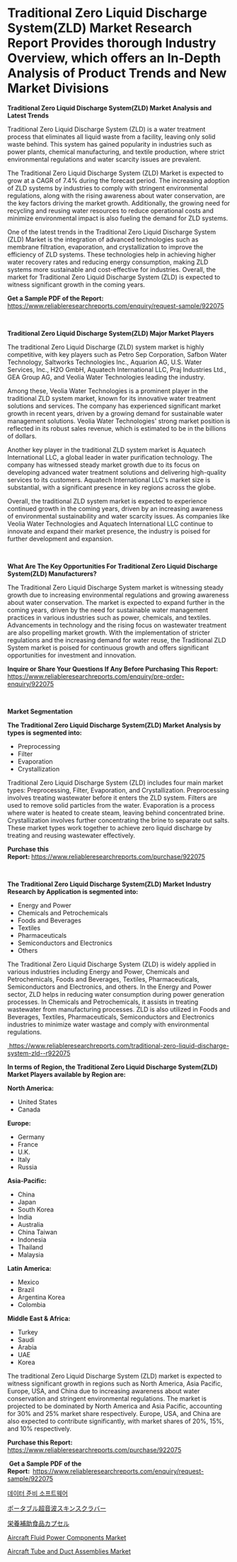 <p><h1>Traditional Zero Liquid Discharge System(ZLD) Market Research Report Provides thorough Industry Overview, which offers an In-Depth Analysis of Product Trends and New Market Divisions</h1></p><p><strong>Traditional Zero Liquid Discharge System(ZLD) Market Analysis and Latest Trends</strong></p>
<p><p>Traditional Zero Liquid Discharge System (ZLD) is a water treatment process that eliminates all liquid waste from a facility, leaving only solid waste behind. This system has gained popularity in industries such as power plants, chemical manufacturing, and textile production, where strict environmental regulations and water scarcity issues are prevalent.</p><p>The Traditional Zero Liquid Discharge System (ZLD) Market is expected to grow at a CAGR of 7.4% during the forecast period. The increasing adoption of ZLD systems by industries to comply with stringent environmental regulations, along with the rising awareness about water conservation, are the key factors driving the market growth. Additionally, the growing need for recycling and reusing water resources to reduce operational costs and minimize environmental impact is also fueling the demand for ZLD systems.</p><p>One of the latest trends in the Traditional Zero Liquid Discharge System (ZLD) Market is the integration of advanced technologies such as membrane filtration, evaporation, and crystallization to improve the efficiency of ZLD systems. These technologies help in achieving higher water recovery rates and reducing energy consumption, making ZLD systems more sustainable and cost-effective for industries. Overall, the market for Traditional Zero Liquid Discharge System (ZLD) is expected to witness significant growth in the coming years.</p></p>
<p><strong>Get a Sample PDF of the Report:&nbsp;</strong> <a href="https://www.reliableresearchreports.com/enquiry/request-sample/922075">https://www.reliableresearchreports.com/enquiry/request-sample/922075</a></p>
<p>&nbsp;</p>
<p><strong>Traditional Zero Liquid Discharge System(ZLD) Major Market Players</strong></p>
<p><p>The traditional Zero Liquid Discharge (ZLD) system market is highly competitive, with key players such as Petro Sep Corporation, Safbon Water Technology, Saltworks Technologies Inc., Aquarion AG, U.S. Water Services, Inc., H2O GmbH, Aquatech International LLC, Praj Industries Ltd., GEA Group AG, and Veolia Water Technologies leading the industry.</p><p>Among these, Veolia Water Technologies is a prominent player in the traditional ZLD system market, known for its innovative water treatment solutions and services. The company has experienced significant market growth in recent years, driven by a growing demand for sustainable water management solutions. Veolia Water Technologies' strong market position is reflected in its robust sales revenue, which is estimated to be in the billions of dollars.</p><p>Another key player in the traditional ZLD system market is Aquatech International LLC, a global leader in water purification technology. The company has witnessed steady market growth due to its focus on developing advanced water treatment solutions and delivering high-quality services to its customers. Aquatech International LLC's market size is substantial, with a significant presence in key regions across the globe.</p><p>Overall, the traditional ZLD system market is expected to experience continued growth in the coming years, driven by an increasing awareness of environmental sustainability and water scarcity issues. As companies like Veolia Water Technologies and Aquatech International LLC continue to innovate and expand their market presence, the industry is poised for further development and expansion.</p></p>
<p>&nbsp;</p>
<p><strong>What Are The Key Opportunities For Traditional Zero Liquid Discharge System(ZLD) Manufacturers?</strong></p>
<p><p>The Traditional Zero Liquid Discharge System market is witnessing steady growth due to increasing environmental regulations and growing awareness about water conservation. The market is expected to expand further in the coming years, driven by the need for sustainable water management practices in various industries such as power, chemicals, and textiles. Advancements in technology and the rising focus on wastewater treatment are also propelling market growth. With the implementation of stricter regulations and the increasing demand for water reuse, the Traditional ZLD System market is poised for continuous growth and offers significant opportunities for investment and innovation.</p></p>
<p><strong>Inquire or Share Your Questions If Any Before Purchasing This Report:</strong> <a href="https://www.reliableresearchreports.com/enquiry/pre-order-enquiry/922075">https://www.reliableresearchreports.com/enquiry/pre-order-enquiry/922075</a></p>
<p>&nbsp;</p>
<p><strong>Market Segmentation</strong></p>
<p><strong>The Traditional Zero Liquid Discharge System(ZLD) Market Analysis by types is segmented into:</strong></p>
<p><ul><li>Preprocessing</li><li>Filter</li><li>Evaporation</li><li>Crystallization</li></ul></p>
<p><p>Traditional Zero Liquid Discharge System (ZLD) includes four main market types: Preprocessing, Filter, Evaporation, and Crystallization. Preprocessing involves treating wastewater before it enters the ZLD system. Filters are used to remove solid particles from the water. Evaporation is a process where water is heated to create steam, leaving behind concentrated brine. Crystallization involves further concentrating the brine to separate out salts. These market types work together to achieve zero liquid discharge by treating and reusing wastewater effectively.</p></p>
<p><strong>Purchase this Report:&nbsp;</strong><a href="https://www.reliableresearchreports.com/purchase/922075">https://www.reliableresearchreports.com/purchase/922075</a></p>
<p>&nbsp;</p>
<p><strong>The Traditional Zero Liquid Discharge System(ZLD) Market Industry Research by Application is segmented into:</strong></p>
<p><ul><li>Energy and Power</li><li>Chemicals and Petrochemicals</li><li>Foods and Beverages</li><li>Textiles</li><li>Pharmaceuticals</li><li>Semiconductors and Electronics</li><li>Others</li></ul></p>
<p><p>The Traditional Zero Liquid Discharge System (ZLD) is widely applied in various industries including Energy and Power, Chemicals and Petrochemicals, Foods and Beverages, Textiles, Pharmaceuticals, Semiconductors and Electronics, and others. In the Energy and Power sector, ZLD helps in reducing water consumption during power generation processes. In Chemicals and Petrochemicals, it assists in treating wastewater from manufacturing processes. ZLD is also utilized in Foods and Beverages, Textiles, Pharmaceuticals, Semiconductors and Electronics industries to minimize water wastage and comply with environmental regulations.</p></p>
<p><a href="https://www.reliableresearchreports.com/traditional-zero-liquid-discharge-system-zld--r922075">&nbsp;https://www.reliableresearchreports.com/traditional-zero-liquid-discharge-system-zld--r922075</a></p>
<p><strong>In terms of Region, the Traditional Zero Liquid Discharge System(ZLD) Market Players available by Region are:</strong></p>
<p>
    <p> <strong> North America: </strong>
        <ul>
            <li>United States</li>
            <li>Canada</li>
        </ul>
        </p> 
    <p> <strong> Europe: </strong>
        <ul>
            <li>Germany</li>
            <li>France</li>
            <li>U.K.</li>
            <li>Italy</li>
            <li>Russia</li>
        </ul>
        </p> 
    <p> <strong> Asia-Pacific: </strong>
        <ul>
            <li>China</li>
            <li>Japan</li>
            <li>South Korea</li>
            <li>India</li>
            <li>Australia</li>
            <li>China Taiwan</li>
            <li>Indonesia</li>
            <li>Thailand</li>
            <li>Malaysia</li>
        </ul>
        </p> 
    <p> <strong> Latin America: </strong>
        <ul>
            <li>Mexico</li>
            <li>Brazil</li>
            <li>Argentina Korea</li>
            <li>Colombia</li>
        </ul>
        </p> 
    <p> <strong> Middle East & Africa: </strong>
        <ul>
            <li>Turkey</li>
            <li>Saudi</li>
            <li>Arabia</li>
            <li>UAE</li>
            <li>Korea</li>
        </ul>
    </p>
    </p>
<p><p>The traditional Zero Liquid Discharge System (ZLD) market is expected to witness significant growth in regions such as North America, Asia Pacific, Europe, USA, and China due to increasing awareness about water conservation and stringent environmental regulations. The market is projected to be dominated by North America and Asia Pacific, accounting for 30% and 25% market share respectively. Europe, USA, and China are also expected to contribute significantly, with market shares of 20%, 15%, and 10% respectively.</p></p>
<p><strong>Purchase this Report: </strong><a href="https://www.reliableresearchreports.com/purchase/922075">https://www.reliableresearchreports.com/purchase/922075</a></p>
<p>&nbsp;<strong>Get a Sample PDF of the Report:&nbsp;&nbsp;</strong><a href="https://www.reliableresearchreports.com/enquiry/request-sample/922075">https://www.reliableresearchreports.com/enquiry/request-sample/922075</a></p>
<p><strong></strong></p>
<p><p><a href="https://medium.com/@angelardelean202220221/%EB%8D%B0%EC%9D%B4%ED%84%B0-%EC%A4%80%EB%B9%84-%EC%86%8C%ED%94%84%ED%8A%B8%EC%9B%A8%EC%96%B4-%EC%8B%9C%EC%9E%A5-%EB%B6%84%EC%84%9D-%EB%B0%8F-%EA%B8%B0%EA%B0%84%EB%B3%84%EB%A1%9C-%EC%98%88%EC%83%81%EB%90%98%EB%8A%94-%ED%81%AC%EA%B8%B0-%EC%98%88%EC%B8%A1%EC%9D%80-2024%EB%85%84%EB%B6%80%ED%84%B0-2031%EB%85%84%EA%B9%8C%EC%A7%80%EC%9E%85%EB%8B%88%EB%8B%A4-0bc661cf2315">데이터 준비 소프트웨어</a></p><p><a href="https://github.com/ddwcuskozol07187/Market-Research-Report-List-1/blob/main/397313738980.md">ポータブル超音波スキンスクラバー</a></p><p><a href="https://medium.com/@r.aspinall_32685/%E6%A0%84%E9%A4%8A%E8%A3%9C%E5%8A%A9%E9%A3%9F%E5%93%81%E3%82%AB%E3%83%97%E3%82%BB%E3%83%AB%E5%B8%82%E5%A0%B4%E8%A6%8F%E6%A8%A1-%E5%B8%82%E5%A0%B4%E3%81%AE%E8%A6%8B%E9%80%9A%E3%81%97%E3%81%A8%E5%B8%82%E5%A0%B4%E4%BA%88%E6%B8%AC-2024%E5%B9%B4%E3%81%8B%E3%82%892031%E5%B9%B4%E3%81%BE%E3%81%A7-48a776d3e4f7">栄養補助食品カプセル</a></p><p><a href="https://github.com/indrystar/Market-Research-Report-List-3/blob/main/aircraft-fluid-power-components-market.md">Aircraft Fluid Power Components Market</a></p><p><a href="https://github.com/josesg55/Market-Research-Report-List-2/blob/main/aircraft-tube-and-duct-assemblies-market.md">Aircraft Tube and Duct Assemblies Market</a></p></p>
